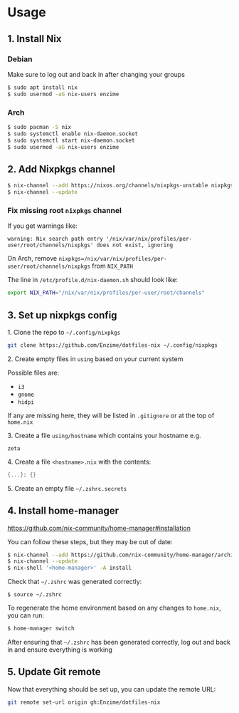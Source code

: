 # Usage

## 1. Install Nix

### Debian

Make sure to log out and back in after changing your groups

```sh
$ sudo apt install nix
$ sudo usermod -aG nix-users enzime
```

### Arch

```sh
$ sudo pacman -S nix
$ sudo systemctl enable nix-daemon.socket
$ sudo systemctl start nix-daemon.socket
$ sudo usermod -aG nix-users enzime
```


## 2. Add Nixpkgs channel

```sh
$ nix-channel --add https://nixos.org/channels/nixpkgs-unstable nixpkgs
$ nix-channel --update
```

### Fix missing root `nixpkgs` channel

If you get warnings like:

```plaintext
warning: Nix search path entry '/nix/var/nix/profiles/per-user/root/channels/nixpkgs' does not exist, ignoring
```

On Arch, remove `nixpkgs=/nix/var/nix/profiles/per-user/root/channels/nixpkgs` from `NIX_PATH`

The line in `/etc/profile.d/nix-daemon.sh` should look like:

```sh
export NIX_PATH="/nix/var/nix/profiles/per-user/root/channels"
```

## 3. Set up nixpkgs config

1\. Clone the repo to `~/.config/nixpkgs`

```sh
git clone https://github.com/Enzime/dotfiles-nix ~/.config/nixpkgs
```

2\. Create empty files in `using` based on your current system

Possible files are:

- `i3`
- `gnome`
- `hidpi`

If any are missing here, they will be listed in `.gitignore` or at the top of `home.nix`

3\. Create a file `using/hostname` which contains your hostname e.g.

```plaintext
zeta
```

4\. Create a file `<hostname>.nix` with the contents:

```nix
{...}: {}
```

5\. Create an empty file `~/.zshrc.secrets`

## 4. Install home-manager

https://github.com/nix-community/home-manager#installation

You can follow these steps, but they may be out of date:

```sh
$ nix-channel --add https://github.com/nix-community/home-manager/archive/master.tar.gz home-manager
$ nix-channel --update
$ nix-shell '<home-manager>' -A install
```

Check that `~/.zshrc` was generated correctly:

```
$ source ~/.zshrc
```

To regenerate the home environment based on any changes to `home.nix`, you can run:

```sh
$ home-manager switch
```

After ensuring that `~/.zshrc` has been generated correctly, log out and back in and ensure everything is working

## 5. Update Git remote

Now that everything should be set up, you can update the remote URL:

```sh
git remote set-url origin gh:Enzime/dotfiles-nix
```
